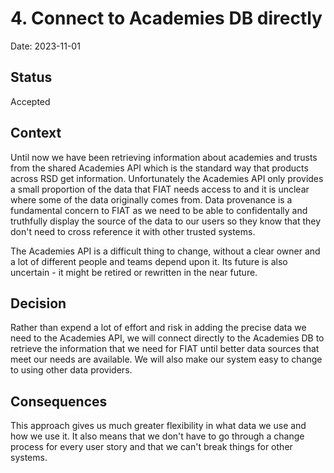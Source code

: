 # 4. Connect to Academies DB directly

Date: 2023-11-01

## Status

Accepted

## Context

Until now we have been retrieving information about academies and trusts from the shared Academies API which is the standard way that products across RSD get information. Unfortunately the Academies API only provides a small proportion of the data that FIAT needs access to and it is unclear where some of the data originally comes from. Data provenance is a fundamental concern to FIAT as we need to be able to confidentally and truthfully display the source of the data to our users so they know that they don't need to cross reference it with other trusted systems.

The Academies API is a difficult thing to change, without a clear owner and a lot of different people and teams depend upon it. Its future is also uncertain - it might be retired or rewritten in the near future.

## Decision

Rather than expend a lot of effort and risk in adding the precise data we need to the Academies API, we will connect directly to the Academies DB to retrieve the information that we need for FIAT until better data sources that meet our needs are available. We will also make our system easy to change to using other data providers.

## Consequences

This approach gives us much greater flexibility in what data we use and how we use it. It also means that we don't have to go through a change process for every user story and that we can't break things for other systems.
